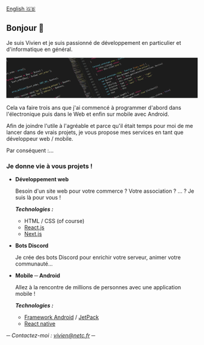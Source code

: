 [English 🇬🇧](https://github.com/Choucroute-melba/Choucroute-melba/blob/master/README.md)

## Bonjour 👋

Je suis Vivien et je suis passionné de développement en particulier et d'informatique en général.

![codeImg.jpg](codeImg.png)

Cela va faire trois ans que j'ai commencé à programmer d'abord dans l'électronique puis dans le Web et enfin sur mobile avec Android.

Afin de joindre l'utile à l'agréable et parce qu'il était temps pour moi de me lancer dans de vrais projets, je vous propose mes services en tant que développeur web / mobile.

Par conséquent :...

### Je donne vie à vous projets !

- **Développement web**

  Besoin d'un site web pour votre commerce ? Votre association ? ... ? Je suis là pour vous !

  _**Technologies :**_
  - HTML / CSS (of course)
  - [React.js](https://reactjs.org/)
  - [Next.js](https://nextjs.org/)
- **Bots Discord**

  Je crée des bots Discord pour enrichir votre serveur, animer votre communauté...
- **Mobile ─ Android**

  Allez à la rencontre de millions de personnes avec une application mobile !

  _**Technologies :**_
  - [Framework Android](https://developer.android.com/) / [JetPack](https://developer.android.com/jetpack)
  - [React native](https://reactnative.dev/)

*─ Contactez-moi : vivien@netc.fr ─*

<!--
**Choucroute-melba/Choucroute-melba** is a ✨ _special_ ✨ repository because its `README.md` (this file) appears on your GitHub profile.

Here are some ideas to get you started:

- 🔭 I’m currently working on ...
- 🌱 I’m currently learning ...
- 👯 I’m looking to collaborate on ...
- 🤔 I’m looking for help with ...
- 💬 Ask me about ...
- 📫 How to reach me: ...
- 😄 Pronouns: ...
- ⚡ Fun fact: ...
-->
